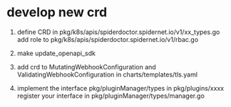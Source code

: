 # develop new crd

1. define CRD in pkg/k8s/apis/spiderdoctor.spidernet.io/v1/xx_types.go
   add role to pkg/k8s/apis/spiderdoctor.spidernet.io/v1/rbac.go

2. make update_openapi_sdk

3. add crd to MutatingWebhookConfiguration and ValidatingWebhookConfiguration in charts/templates/tls.yaml 

4. implement the interface pkg/pluginManager/types in pkg/plugins/xxxx
   register your interface in pkg/pluginManager/types/manager.go
